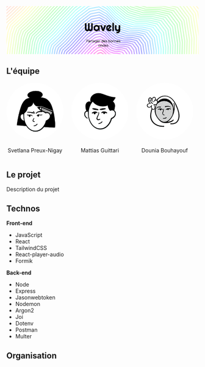 ![Bannière wavely](public/Banner.png)

## L'équipe
<div style="display: flex; flex-direction: row; gap: 20px;">
<div style="display: flex; align-items: center; flex-direction: column;">
<img src="public/Svet.png" alt="Description de l'image" style="border-radius: 50%; margin-bottom: 5px" width="150" height="150">
<p>Svetlana Preux-Nigay</p>
</div>
<div style="display: flex; align-items: center; flex-direction: column;">
<img src="public/Matt.png" alt="Description de l'image" style="border-radius: 50%; margin-bottom: 5px" width="150" height="150">
<p>Mattias Guittari</p>
</div>
<div style="display: flex; align-items: center; flex-direction: column;">
<img src="public/Dounia.png" alt="Description de l'image" style="border-radius: 50%; margin-bottom: 5px" width="150" height="150">
<p>Dounia Bouhayouf</p>
</div>
</div>

## Le projet

Description du projet

## Technos

**Front-end**

- JavaScript
- React
- TailwindCSS
- React-player-audio
- Formik

**Back-end**

- Node
- Express
- Jasonwebtoken
- Nodemon
- Argon2
- Joi
- Dotenv
- Postman
- Multer

## Organisation
